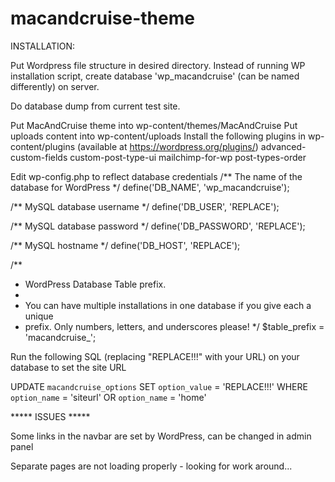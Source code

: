 macandcruise-theme
==================

INSTALLATION:

Put Wordpress file structure in desired directory.
Instead of running WP installation script, 
create database 'wp_macandcruise' (can be named differently) on server.

Do database dump from current test site.

Put MacAndCruise theme into wp-content/themes/MacAndCruise
Put uploads content into wp-content/uploads
Install the following plugins in wp-content/plugins (available at https://wordpress.org/plugins/)
	advanced-custom-fields
	custom-post-type-ui
	mailchimp-for-wp
	post-types-order

Edit wp-config.php to reflect database credentials
/** The name of the database for WordPress */
define('DB_NAME', 'wp_macandcruise');

/** MySQL database username */
define('DB_USER', 'REPLACE');

/** MySQL database password */
define('DB_PASSWORD', 'REPLACE');

/** MySQL hostname */
define('DB_HOST', 'REPLACE');

/**
 * WordPress Database Table prefix.
 *
 * You can have multiple installations in one database if you give each a unique
 * prefix. Only numbers, letters, and underscores please!
 */
$table_prefix  = 'macandcruise_';



Run the following SQL (replacing "REPLACE!!!" with your URL) on your database to set the site URL

UPDATE `macandcruise_options` SET `option_value` = 'REPLACE!!!' WHERE `option_name` = 'siteurl' OR `option_name` = 'home'



***** ISSUES *****

Some links in the navbar are set by WordPress, can be changed in admin panel

Separate pages are not loading properly - looking for work around...

